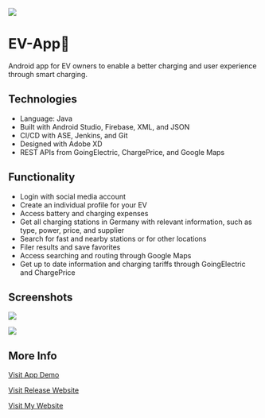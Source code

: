 ![](https://user-images.githubusercontent.com/36485235/164819777-d3996167-3638-4b46-92b7-5df77483fde3.png)

# EV-App🔌
Android app for EV owners to enable a better charging and user experience through smart charging.

## Technologies
- Language: Java
- Built with Android Studio, Firebase, XML, and JSON
- CI/CD with ASE, Jenkins, and Git
- Designed with Adobe XD
- REST APIs from GoingElectric, ChargePrice, and Google Maps

## Functionality
- Login with social media account
- Create an individual profile for your EV
- Access battery and charging expenses
- Get all charging stations in Germany with relevant information, such as type, power, price, and supplier
- Search for fast and nearby stations or for other locations
- Filer results and save favorites
- Access searching and routing through Google Maps
- Get up to date information and charging tariffs through GoingElectric and ChargePrice

## Screenshots

![](https://user-images.githubusercontent.com/36485235/164822115-fcdd4ada-8d49-4c3b-aa89-cdc3d50706b2.png)

![](https://user-images.githubusercontent.com/36485235/164822702-b98c2b38-ecb4-477f-88b6-9e5a730b5024.png)


## More Info
[Visit App Demo](https://appetize.io/embed/7pn0wmyj7wtgpye4n9czy7yymr?device=pixel6&osVersion=12.0&scale=75)

[Visit Release Website](https://electricityforfuture.wixsite.com/release)

[Visit My Website](https://jongwonlee.dev/ev-app)
